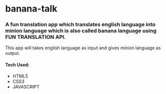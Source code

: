 # banana-talk
### A fun translation app which translates english language into minion language which is also called banana language using FUN TRANSLATION API.

This app will takes english language as input and gives minion language as output.

#### Tech Used:
* HTML5
* CSS3
* JAVASCRIPT
